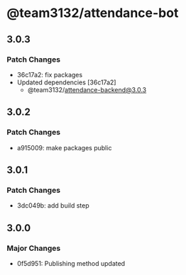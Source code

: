 # @team3132/attendance-bot

## 3.0.3

### Patch Changes

- 36c17a2: fix packages
- Updated dependencies [36c17a2]
  - @team3132/attendance-backend@3.0.3

## 3.0.2

### Patch Changes

- a915009: make packages public

## 3.0.1

### Patch Changes

- 3dc049b: add build step

## 3.0.0

### Major Changes

- 0f5d951: Publishing method updated
